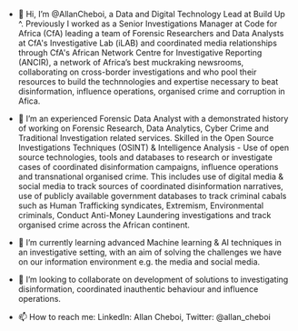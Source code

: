 - 👋 Hi, I’m @AllanCheboi, a Data and Digital Technology Lead at Build Up ^. Previously I worked as a Senior Investigations Manager at Code for Africa (CfA) leading a team of Forensic Researchers and Data Analysts at CfA's Investigative Lab (iLAB) and coordinated media relationships through CfA's African Network Centre for Investigative Reporting (ANCIR), a network of Africa’s best muckraking newsrooms, collaborating on cross-border investigations and who pool their resources to build the technnologies and expertise necessary to beat disinformation, influence operations, organised crime and corruption in Afica.

- 👀 I’m an experienced Forensic Data Analyst with a demonstrated history of working on Forensic Research, Data Analytics, Cyber Crime and Traditional Investigation related services. Skilled in the Open Source Investigations Techniques (OSINT) & Intelligence Analysis - Use of open source technologies, tools and databases to research or investigate cases of coordinated disinformation campaigns, influence operations and transnational organised crime. This includes use of digital media & social media to track sources of coordinated disinformation narratives, use of publicly available government databases to track criminal cabals such as Human Trafficking syndicates, Extremism, Environmental criminals, Conduct Anti-Money Laundering investigations and track organised crime across the African continent.

- 🌱 I’m currently learning advanced Machine learning & AI techniques in an investigative setting, with an aim of solving the challenges we have on our information environment e.g. the media and social media.

- 💞️ I’m looking to collaborate on development of solutions to investigating disinformation, coordinated inauthentic behaviour and influence operations.

- 📫 How to reach me: LinkedIn: Allan Cheboi, Twitter: @allan_cheboi

<!---
AllanCheboi/AllanCheboi is a ✨ special ✨ repository because its `README.md` (this file) appears on your GitHub profile.
You can click the Preview link to take a look at your changes.
--->
